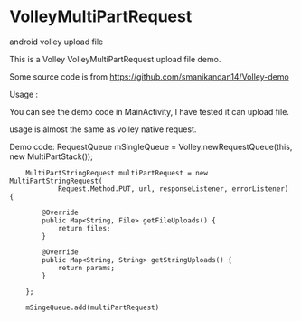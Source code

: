 VolleyMultiPartRequest
======================

android volley upload file

This is a Volley VolleyMultiPartRequest  upload file demo.

Some source code is from 
https://github.com/smanikandan14/Volley-demo

Usage :

You can see the demo code in MainActivity, I have tested it can upload file. 

usage is almost the same as volley native request.

Demo code:
    RequestQueue mSingleQueue = Volley.newRequestQueue(this, new MultiPartStack());
    

		MultiPartStringRequest multiPartRequest = new MultiPartStringRequest(
				Request.Method.PUT, url, responseListener, errorListener) {

			@Override
			public Map<String, File> getFileUploads() {
				return files;
			}

			@Override
			public Map<String, String> getStringUploads() {
				return params;
			}
			
		};
		
		mSingeQueue.add(multiPartRequest)
		
	  

